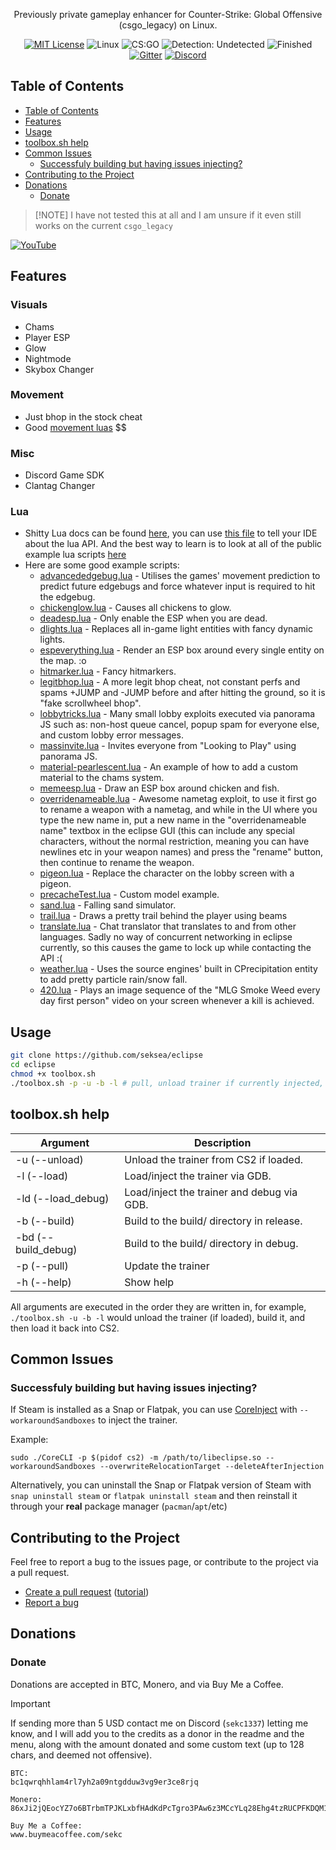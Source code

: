 <p align="center">
  <p align="center">Previously private gameplay enhancer for Counter-Strike: Global Offensive (csgo_legacy) on Linux.</p>
  <div align="center">
    <a href="LICENSE"><img src="https://img.shields.io/badge/License-MIT-purple.svg" alt="MIT License"></a>
    <a><img src="https://img.shields.io/badge/Platform-Linux-purple.svg" alt="Linux"></a>
    <a><img src="https://img.shields.io/badge/Game-csgo_legacy-purple.svg" alt="CS:GO"></a>
    <a><img src="https://img.shields.io/badge/Detection-Undetected-purple.svg" alt="Detection: Undetected"></a>
    <a><img src="https://img.shields.io/badge/State-Finished-Green.svg" alt="Finished"></a>
    <a href="https://gitter.im/gamesneeze/community?utm_source=share-link&utm_medium=link&utm_campaign=share-link"><img src="https://img.shields.io/badge/Chat-Gitter-green.svg" alt="Gitter"></a>
    <a href="https://discord.gg/edT3MNztx5"><img src="https://img.shields.io/badge/Chat-Discord-blue.svg" alt="Discord"></a>
  </div>
</p>


## Table of Contents
- [Table of Contents](#table-of-contents)
- [Features](#features)
- [Usage](#usage)
- [toolbox.sh help](#toolboxsh-help)
- [Common Issues](#common-issues)
  - [Successfuly building but having issues injecting?](#successfuly-building-but-having-issues-injecting)
- [Contributing to the Project](#contributing-to-the-project)
- [Donations](#donations)
  - [Donate](#donate)

> [!NOTE] I have not tested this at all and I am unsure if it even still works on the current `csgo_legacy`

[![YouTube](http://i.ytimg.com/vi/gXosAXXt2UM/hqdefault.jpg)](https://www.youtube.com/watch?v=gXosAXXt2UM)

## Features

### Visuals
 - Chams
 - Player ESP
 - Glow
 - Nightmode
 - Skybox Changer

### Movement

 - Just bhop in the stock cheat
 - Good [movement luas](https://github.com/seksea/eclipse-luas/blob/master/advancededgebug.lua) $$

### Misc

 - Discord Game SDK
 - Clantag Changer

### Lua

 - Shitty Lua docs can be found [here](https://seksea.github.io/luaDocs/), you can use [this file](https://github.com/seksea/eclipse-luas/blob/master/lib/eclipse/library/eclipse.lua) to tell your IDE about the lua API. And the best way to learn is to look at all of the public example lua scripts [here](https://github.com/seksea/eclipse-luas)
 - Here are some good example scripts:
   - [advancededgebug.lua](https://github.com/seksea/eclipse-luas/blob/master/advancededgebug.lua) - Utilises the games' movement prediction to predict future edgebugs and force whatever input is required to hit the edgebug.
   - [chickenglow.lua](https://github.com/seksea/eclipse-luas/blob/master/chickenglow.lua) - Causes all chickens to glow.
   - [deadesp.lua](https://github.com/seksea/eclipse-luas/blob/master/deadesp.lua) - Only enable the ESP when you are dead. 
   - [dlights.lua](https://github.com/seksea/eclipse-luas/blob/master/dlights.lua) - Replaces all in-game light entities with fancy dynamic lights.
   - [espeverything.lua](https://github.com/seksea/eclipse-luas/blob/master/espeverything.lua) - Render an ESP box around every single entity on the map. :o
   - [hitmarker.lua](https://github.com/seksea/eclipse-luas/blob/master/hitmarker.lua) - Fancy hitmarkers.
   - [legitbhop.lua](https://github.com/seksea/eclipse-luas/blob/master/legitbhop.lua) - A more legit bhop cheat, not constant perfs and spams +JUMP and -JUMP before and after hitting the ground, so it is "fake scrollwheel bhop".
   - [lobbytricks.lua](https://github.com/seksea/eclipse-luas/blob/master/lobbytricks.lua) - Many small lobby exploits executed via panorama JS such as: non-host queue cancel, popup spam for everyone else, and custom lobby error messages.
   - [massinvite.lua](https://github.com/seksea/eclipse-luas/blob/master/massinvite.lua) - Invites everyone from "Looking to Play" using panorama JS.
   - [material-pearlescent.lua](https://github.com/seksea/eclipse-luas/blob/master/material-pearlescent.lua) - An example of how to add a custom material to the chams system.
   - [memeesp.lua](https://github.com/seksea/eclipse-luas/blob/master/memeesp.lua) - Draw an ESP box around chicken and fish.
   - [overridenameable.lua](https://github.com/seksea/eclipse-luas/blob/master/overridenameable.lua) - Awesome nametag exploit, to use it first go to rename a weapon with a nametag, and while in the UI where you type the new name in, put a new name in the "overridenameable name" textbox in the eclipse GUI (this can include any special characters, without the normal restriction, meaning you can have newlines etc in your weapon names) and press the "rename" button, then continue to rename the weapon.
   - [pigeon.lua](https://github.com/seksea/eclipse-luas/blob/master/pigeon.lua) - Replace the character on the lobby screen with a pigeon.
   - [precacheTest.lua](https://github.com/seksea/eclipse-luas/blob/master/precacheTest.lua) - Custom model example.
   - [sand.lua](https://github.com/seksea/eclipse-luas/blob/master/sand.lua) - Falling sand simulator.
   - [trail.lua](https://github.com/seksea/eclipse-luas/blob/master/trail.lua) - Draws a pretty trail behind the player using beams
   - [translate.lua](https://github.com/seksea/eclipse-luas/blob/master/translate.lua) - Chat translator that translates to and from other languages. Sadly no way of concurrent networking in eclipse currently, so this causes the game to lock up while contacting the API :(
   - [weather.lua](https://github.com/seksea/eclipse-luas/blob/master/weather.lua) - Uses the source engines' built in CPrecipitation entity to add pretty particle rain/snow fall.
   - [420.lua](https://github.com/seksea/eclipse-luas/blob/master/420.lua) - Plays an image sequence of the "MLG Smoke Weed every day first person" video on your screen whenever a kill is achieved.

## Usage

```sh
git clone https://github.com/seksea/eclipse
cd eclipse
chmod +x toolbox.sh
./toolbox.sh -p -u -b -l # pull, unload trainer if currently injected, build, and then load. Use -h for help
```

## toolbox.sh help

| Argument           | Description                               |
| ------------------ | ----------------------------------------- |
| -u (--unload)      | Unload the trainer from CS2 if loaded.    |
| -l (--load)        | Load/inject the trainer via GDB.          |
| -ld (--load_debug) | Load/inject the trainer and debug via GDB.|
| -b (--build)       | Build to the build/ directory in release. |
| -bd (--build_debug)| Build to the build/ directory in debug.   |
| -p (--pull)        | Update the trainer                        |
| -h (--help)        | Show help                                 |

All arguments are executed in the order they are written in, for example, `./toolbox.sh -u -b -l` would unload the trainer (if loaded), build it, and then load it back into CS2.


## Common Issues

### Successfuly building but having issues injecting?

If Steam is installed as a Snap or Flatpak, you can use [CoreInject](https://github.com/Sumandora/CoreInject) with `--workaroundSandboxes` to inject the trainer.

Example:

```
sudo ./CoreCLI -p $(pidof cs2) -m /path/to/libeclipse.so --workaroundSandboxes --overwriteRelocationTarget --deleteAfterInjection
```

Alternatively, you can uninstall the Snap or Flatpak version of Steam with
`snap uninstall steam` or
`flatpak uninstall steam` and then reinstall it through your **real** package manager (`pacman`/`apt`/etc)

## Contributing to the Project

Feel free to report a bug to the issues page, or contribute to the project via a pull request.

 - [Create a pull request](https://github.com/seksea/eclipse/compare) ([tutorial](https://github.com/yangsu/pull-request-tutorial))
 - [Report a bug](https://github.com/seksea/eclipse/issues/new)


## Donations

### Donate

Donations are accepted in BTC, Monero, and via Buy Me a Coffee.

> [!IMPORTANT]
> If sending more than 5 USD contact me on Discord (`sekc1337`) letting me know, and I will add you to the credits as a donor in the readme and the menu, along with the amount donated and some custom text (up to 128 chars, and deemed not offensive).

```
BTC:
bc1qwrqhhlam4rl7yh2a09ntgdduw3vg9er3ce8rjq

Monero:
86xJi2jQEocYZ7o6BTrbmTPJKLxbfHAdKdPcTgro3PAw6z3MCcYLq28Ehg4tzRUCPFKDQM1SKbp4RRygnk9FCBux3uxXCDN

Buy Me a Coffee:
www.buymeacoffee.com/sekc
```
